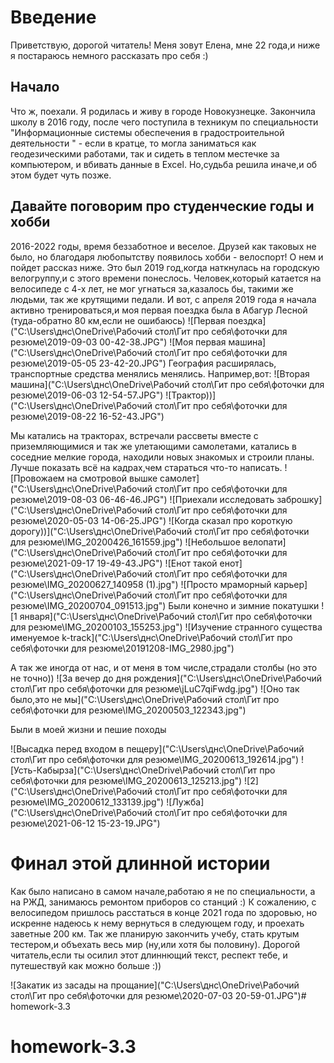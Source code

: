 # Введение
Приветствую, дорогой читатель! Меня зовут Елена, мне 22 года,и ниже я постараюсь немного рассказать про себя :)

## Начало

Что ж, поехали. Я родилась и живу в городе Новокузнецке. Закончила школу в 2016 году, после чего поступила в техникум по специальности "Информационные системы обеспечения в градостроительной деятельности " - если в кратце, то могла заниматься как геодезическими работами, так и сидеть в теплом местечке за компьютером, и вбивать данные в Excel. Но,судьба решила иначе,и об этом будет чуть позже.

## Давайте поговорим про студенческие годы и хобби

2016-2022 годы, время беззаботное и веселое. Друзей как таковых не было, но благодаря любопытству появилось хобби - велоспорт! О нем и пойдет рассказ ниже.
Это был 2019 год,когда наткнулась на городскую велогруппу,и с этого времени понеслось. Человек,который катается на велосипеде с 4-х лет, не мог угнаться за,казалось бы, такими же людьми, так же крутящими педали. И вот, с апреля 2019 года я начала активно тренироваться,и моя первая поездка была в Абагур Лесной (туда-обратно 80 км,если не ошибаюсь)
![Первая поездка]("C:\Users\днс\OneDrive\Рабочий стол\Гит про себя\фоточки для резюме\2019-09-03 00-42-38.JPG")
![Моя первая машина]("C:\Users\днс\OneDrive\Рабочий стол\Гит про себя\фоточки для резюме\2019-05-05 23-42-20.JPG")
География расширялась, транспортные средства менялись менялись. Например,вот:
![Вторая машина]("C:\Users\днс\OneDrive\Рабочий стол\Гит про себя\фоточки для резюме\2019-06-03 12-54-57.JPG")
![Трактор))]("C:\Users\днс\OneDrive\Рабочий стол\Гит про себя\фоточки для резюме\2019-08-22 16-52-43.JPG")

Мы катались на тракторах, встречали рассветы вместе с приземляющимися и так же улетающими самолетами, катались в соседние мелкие города, находили новых знакомых и строили планы. Лучше показать всё на кадрах,чем стараться что-то написать.
![Провожаем на смотровой вышке самолет]("C:\Users\днс\OneDrive\Рабочий стол\Гит про себя\фоточки для резюме\2019-08-03 06-46-46.JPG")
![Приехали исследовать заброшку]("C:\Users\днс\OneDrive\Рабочий стол\Гит про себя\фоточки для резюме\2020-05-03 14-06-25.JPG")
![Когда сказал про короткую дорогу))]("C:\Users\днс\OneDrive\Рабочий стол\Гит про себя\фоточки для резюме\IMG_20200426_161559.jpg")
![Небольшое велопати]("C:\Users\днс\OneDrive\Рабочий стол\Гит про себя\фоточки для резюме\2021-09-17 19-49-43.JPG")
![Енот такой енот]("C:\Users\днс\OneDrive\Рабочий стол\Гит про себя\фоточки для резюме\IMG_20200627_140958 (1).jpg")
![Просто мраморный карьер]("C:\Users\днс\OneDrive\Рабочий стол\Гит про себя\фоточки для резюме\IMG_20200704_091513.jpg")
Были конечно и зимние покатушки
![1 января]("C:\Users\днс\OneDrive\Рабочий стол\Гит про себя\фоточки для резюме\IMG_20200103_155253.jpg")
![Изучение странного существа именуемое k-track]("C:\Users\днс\OneDrive\Рабочий стол\Гит про себя\фоточки для резюме\20191208-IMG_2980.jpg")

А так же иногда от нас, и от меня в том числе,страдали столбы (но это не точно))
![За вечер до дня рождения]("C:\Users\днс\OneDrive\Рабочий стол\Гит про себя\фоточки для резюме\jLuC7qiFwdg.jpg")
![Оно так было,это не мы]("C:\Users\днс\OneDrive\Рабочий стол\Гит про себя\фоточки для резюме\IMG_20200503_122343.jpg")

Были в моей жизни и пешие походы

![Высадка перед входом в пещеру]("C:\Users\днс\OneDrive\Рабочий стол\Гит про себя\фоточки для резюме\IMG_20200613_192614.jpg")
![Усть-Кабырза]("C:\Users\днс\OneDrive\Рабочий стол\Гит про себя\фоточки для резюме\IMG_20200613_125213.jpg")
![2]("C:\Users\днс\OneDrive\Рабочий стол\Гит про себя\фоточки для резюме\IMG_20200612_133139.jpg")
![Лужба]("C:\Users\днс\OneDrive\Рабочий стол\Гит про себя\фоточки для резюме\2021-06-12 15-23-19.JPG")

# Финал этой длинной истории

Как было написано в самом начале,работаю я не по специальности, а на РЖД, занимаюсь ремонтом приборов со станций :) К сожалению, с велосипедом пришлось расстаться в конце 2021 года по здоровью, но искренне надеюсь к нему вернуться в следующем году, и проехать заветные 200 км. Так же планирую закончить учебу, стать крутым тестером,и объехать весь мир (ну,или хотя бы половину). Дорогой читатель,если ты осилил этот длиннющий текст, респект тебе, и путешествуй как можно больше :))

![Закатик из засады на прощание]("C:\Users\днс\OneDrive\Рабочий стол\Гит про себя\фоточки для резюме\2020-07-03 20-59-01.JPG")# homework-3.3
# homework-3.3
